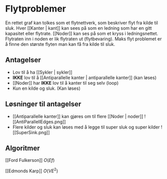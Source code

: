 # Flytproblemer
En rettet graf kan tolkes som et flytnettverk, som beskriver flyt fra kilde til sluk. Hver [[Kanter | kant]] kan sees på som en ledning som har en gitt kapasitet eller flytrate. [[Noder]] kan ses på som et kryss i ledningsnettet. Flytraten inn i noden er lik flytraten ut (flytbevaring). Maks flyt problemet er å finne den største flyten man kan få fra kilde til sluk.

## Antagelser
-	Lov til å ha [[Sykler | sykler]]
-	**IKKE** lov til å [[Antiparallelle kanter | antiparallelle kanter]] (kan løses)
-	[[Noder]] har **IKKE** lov til å kanter til seg selv (loop)
-	Kun en kilde og sluk. (Kan løses)

## Løsninger til antagelser
-	[[Antiparallelle kanter]] kan gjøres om til flere [[Noder | noder]]
	![[AntiParallellEdges.png]]
-	Flere kilder og sluk kan løses med å legge til super sluk og super kilder
	![[SuperSink.png]]


## Algoritmer
[[Ford Fulkerson]] $O(Ef)$

[[Edmonds Karp]] $O(VE^2)$
